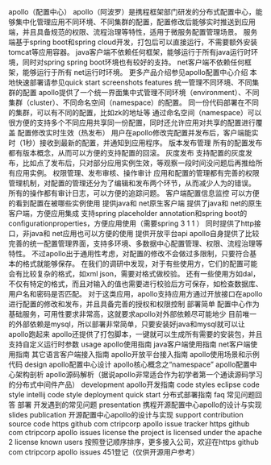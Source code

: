 apollo（配置中心） apollo（阿波罗）是携程框架部门研发的分布式配置中心，能够集中化管理应用不同环境、不同集群的配置，配置修改后能够实时推送到应用端，并且具备规范的权限、流程治理等特性，适用于微服务配置管理场景。 服务端基于spring boot和spring cloud开发，打包后可以直接运行，不需要额外安装tomcat等应用容器。 java客户端不依赖任何框架，能够运行于所有java运行时环境，同时对spring spring boot环境也有较好的支持。 net客户端不依赖任何框架，能够运行于所有 net运行时环境。 更多产品介绍参见apollo配置中心介绍 本地快速部署请参见quick start screenshots features 统一管理不同环境、不同集群的配置 apollo提供了一个统一界面集中式管理不同环境（environment）、不同集群（cluster）、不同命名空间（namespace）的配置。 同一份代码部署在不同的集群，可以有不同的配置，比如zk的地址等 通过命名空间（namespace）可以很方便的支持多个不同应用共享同一份配置，同时还允许应用对共享的配置进行覆盖 配置修改实时生效（热发布） 用户在apollo修改完配置并发布后，客户端能实时（1秒）接收到最新的配置，并通知到应用程序。 版本发布管理 所有的配置发布都有版本概念，从而可以方便的支持配置的回滚。 灰度发布 支持配置的灰度发布，比如点了发布后，只对部分应用实例生效，等观察一段时间没问题后再推给所有应用实例。 权限管理、发布审核、操作审计 应用和配置的管理都有完善的权限管理机制，对配置的管理还分为了编辑和发布两个环节，从而减少人为的错误。 所有的操作都有审计日志，可以方便的追踪问题。 客户端配置信息监控 可以方便的看到配置在被哪些实例使用 提供java和 net原生客户端 提供了java和 net的原生客户端，方便应用集成 支持spring placeholder annotation和spring boot的configurationproperties，方便应用使用（需要spring 3 1 1 ） 同时提供了http接口，非java和 net应用也可以方便的使用 提供开放平台api apollo自身提供了比较完善的统一配置管理界面，支持多环境、多数据中心配置管理、权限、流程治理等特性。 不过apollo出于通用性考虑，对配置的修改不会做过多限制，只要符合基本的格式就能够保存。 在我们的调研中发现，对于有些使用方，它们的配置可能会有比较复杂的格式，如xml json，需要对格式做校验。 还有一些使用方如dal，不仅有特定的格式，而且对输入的值也需要进行校验后方可保存，如检查数据库、用户名和密码是否匹配。 对于这类应用，apollo支持应用方通过开放接口在apollo进行配置的修改和发布，并且具备完善的授权和权限控制 部署简单 配置中心作为基础服务，可用性要求非常高，这就要求apollo对外部依赖尽可能地少 目前唯一的外部依赖是mysql，所以部署非常简单，只要安装好java和mysql就可以让apollo跑起来 apollo还提供了打包脚本，一键就可以生成所有需要的安装包，并且支持自定义运行时参数 usage apollo使用指南 java客户端使用指南 net客户端使用指南 其它语言客户端接入指南 apollo开放平台接入指南 apollo使用场景和示例代码 design apollo配置中心设计 apollo核心概念之“namespace” apollo配置中心架构剖析 apollo源码解析（据说apollo非常适合作为初学者第一个通读源码学习的分布式中间件产品） development apollo开发指南 code styles eclipse code style intellij code style deployment quick start 分布式部署指南 faq 常见问题回答 部署 开发遇到的常见问题 presentation 携程开源配置中心apollo的设计与实现 slides publication 开源配置中心apollo的设计与实现 support contribution source code https github com ctripcorp apollo issue tracker https github com ctripcorp apollo issues license the project is licensed under the apache 2 license known users 按照登记顺序排序，更多接入公司，欢迎在https github com ctripcorp apollo issues 451登记（仅供开源用户参考）